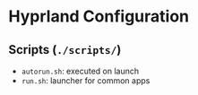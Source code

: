 # Hyprland Configuration

## Scripts (`./scripts/`)

- `autorun.sh`: executed on launch
- `run.sh`: launcher for common apps
